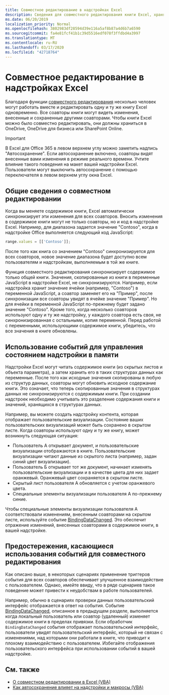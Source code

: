 ```yaml
---
title: Совместное редактирование в надстройках Excel
description: Сведения для совместного редактирования книги Excel, хранящейся в OneDrive, OneDrive для бизнеса или SharePoint Online.
ms.date: 06/20/2019
localization_priority: Normal
ms.openlocfilehash: 3802983df28594d39e116a5af8b87a4d6b7a6590
ms.sourcegitcommit: fa4e81fcf41b1c39d5516edf078f3ffdbd4a3997
ms.translationtype: MT
ms.contentlocale: ru-RU
ms.lasthandoff: 03/17/2020
ms.locfileid: "42718764"
---
```

# <a name="coauthoring-in-excel-add-ins"></a>Совместное редактирование в надстройках Excel  

Благодаря функции [совместного редактирования](https://support.office.com/article/Collaborate-on-Excel-workbooks-at-the-same-time-with-co-authoring-7152aa8b-b791-414c-a3bb-3024e46fb104) несколько человек могут работать вместе и редактировать одну и ту же книгу Excel одновременно. Все соавторы книги могут видеть изменения, внесенные и сохраненные другими соавторами. Чтобы книги Excel можно было совместно редактировать, они должны храниться в OneDrive, OneDrive для бизнеса или SharePoint Online.

> [!IMPORTANT]
> В Excel для Office 365 в левом верхнем углу можно заметить надпись "Автосохранение". Если автосохранение включено, соавторы видят внесенные вами изменения в режиме реального времени. Учтите влияние такого поведения на макет вашей надстройки Excel. Пользователи могут выключить автосохранение с помощью переключателя в левом верхнем углу окна Excel.

## <a name="coauthoring-overview"></a>Общие сведения о совместном редактировании

Когда вы меняете содержимое книги, Excel автоматически синхронизирует эти изменения для всех соавторов. Вносить изменения в содержимое книги могут не только соавторы, но и код в надстройке Excel. Например, для диапазона задается значение "Contoso", когда в надстройке Office выполняется следующий код JavaScript:

```js
range.values = [['Contoso']];
```
После того как книга со значением "Contoso" синхронизируется для всех соавторов, новое значение диапазона будет доступно всем пользователям и надстройкам, выполняемым в той же книге.

Функция совместного редактирования синхронизирует содержимое только общей книги. Значения, скопированные из книги в переменные JavaScript в надстройке Excel, не синхронизируются. Например, если надстройка хранит значение ячейки (например, "Contoso") в переменной JavaScript, а соавтор заменяет его на "Пример", после синхронизации все соавторы увидят в ячейке значение "Пример". Но для ячейки в переменной JavaScript по-прежнему будет задано значение "Contoso". Кроме того, когда несколько соавторов используют одну и ту же надстройку, у каждого соавтора есть своя, не синхронизированная с остальными, копия переменной. Перед работой с переменными, использующими содержимое книги, убедитесь, что все значения в книге обновлены.

## <a name="use-events-to-manage-the-in-memory-state-of-your-add-in"></a>Использование событий для управления состоянием надстройки в памяти

Надстройки Excel могут читать содержимое книги (из скрытых листов и объекта параметра), а затем хранить его в таких структурах данных как переменные. После того как исходные значения скопированы в любую из структур данных, соавторы могут обновить исходное содержание книги. Это означает, что теперь скопированные значения в структурах данных не синхронизируются с содержимым книги. При создании надстроек необходимо учитывать это разделение содержания книги и значений, хранящихся в структурах данных.

Например, вы можете создать надстройку контента, которая отображает пользовательские визуализации. Состояние ваших пользовательских визуализаций может быть сохранено в скрытом листе. Когда соавторы используют одну и ту же книгу, может возникнуть следующая ситуация:

- Пользователь A открывает документ, и пользовательские визуализации отображаются в книге. Пользовательские визуализации читают данные из скрытого листа (например, задан синий цвет визуализации).
- Пользователь Б открывает тот же документ, начинает изменять пользовательские визуализации и в качестве цвета для них задает оранжевый. Оранжевый цвет сохраняется в скрытом листе.
- Скрытый лист пользователя А обновляется с учетом оранжевого цвета.
- Специальные элементы визуализации пользователя А по-прежнему синие.

Чтобы специальные элементы визуализации пользователя А соответствовали изменениям, внесенным соавторами на скрытом листе, используйте событие [BindingDataChanged](/javascript/api/office/office.bindingdatachangedeventargs). Это обеспечит отражение изменений, внесенных соавторами в содержимое книги, в вашей надстройке.

## <a name="caveats-to-using-events-with-coauthoring"></a>Предостережения, касающиеся использования событий для совместного редактирования

Как описано выше, в некоторых сценариях применение  триггеров события для всех соавторов обеспечивает улучшенное взаимодействие с пользователем. Однако, имейте ввиду, что в ряде сценариев такое поведение может привести к неудобствам в работе пользователей. 

Например, обычно в сценариях проверки данных пользовательский интерфейс отображается в ответ на события. Событие [BindingDataChanged](/javascript/api/office/office.bindingdatachangedeventargs), описанное в предыдущем разделе, выполняется когда локальный пользователь или соавтор (удаленный) изменяет содержимое книги в пределах привязки. Если обработчик `BindingDataChanged` события отображает пользовательский интерфейс, пользователи увидят пользовательский интерфейс, который не связан с изменениями, над которыми они работали в книге, что приводит к плохому взаимодействию с пользователем. Избегайте отображения пользовательского интерфейса при использовании событий в вашей надстройке.

## <a name="see-also"></a>См. также

- [О совместном редактировании в Excel (VBA)](/office/vba/excel/concepts/about-coauthoring-in-excel)
- [Как автосохранение влияет на надстройки и макросы (VBA)](/office/vba/library-reference/concepts/how-autosave-impacts-addins-and-macros)
